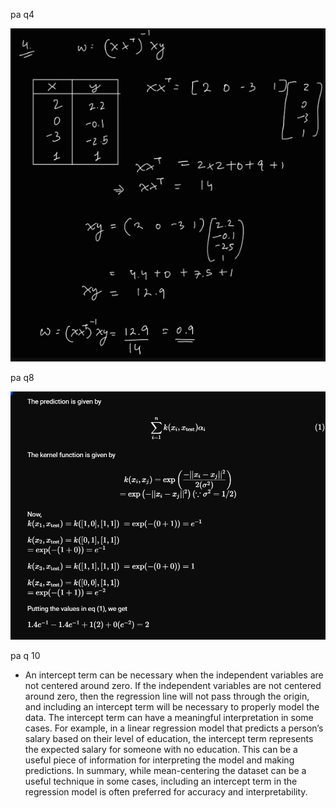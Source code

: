 pa q4

![Alt text](image.png)


pa q8

![Alt text](image-1.png)


pa q 10

- An intercept term can be necessary when the independent variables are not centered around zero. If the independent variables are not centered around zero, then the regression line will not pass through the origin, and including an intercept term will be necessary to properly model the data.
The intercept term can have a meaningful interpretation in some cases. For example, in a linear regression model that predicts a person’s salary based on their level of education, the intercept term represents the expected salary for someone with no education. This can be a useful piece of information for interpreting the model and making predictions.
In summary, while mean-centering the dataset can be a useful technique in some cases, including an intercept term in the regression model is often preferred for accuracy and interpretability.

